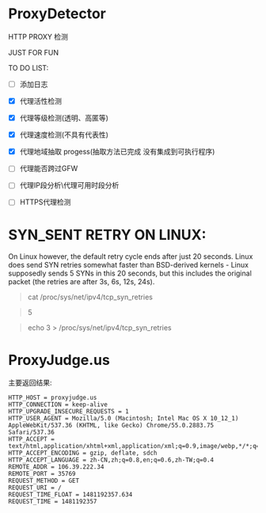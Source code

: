 # ProxyDetector
HTTP PROXY 检测

JUST FOR FUN

TO DO LIST:
- [ ] 添加日志
- [X] 代理活性检测
- [X] 代理等级检测(透明、高匿等)
- [X] 代理速度检测(不具有代表性)
- [X] 代理地域抽取 progess(抽取方法已完成 没有集成到可执行程序)
- [ ] 代理能否跨过GFW
- [ ] 代理IP段分析\代理可用时段分析
- [ ] HTTPS代理检测


# SYN_SENT RETRY ON LINUX:

On Linux however, the default retry cycle ends after just 20 seconds. Linux does send SYN retries somewhat faster than BSD-derived kernels - Linux supposedly sends 5 SYNs in this 20 seconds, but this includes the original packet (the retries are after 3s, 6s, 12s, 24s).

> cat /proc/sys/net/ipv4/tcp_syn_retries

> 5 

> echo 3 > /proc/sys/net/ipv4/tcp_syn_retries


# ProxyJudge.us
主要返回结果:
```
HTTP_HOST = proxyjudge.us
HTTP_CONNECTION = keep-alive
HTTP_UPGRADE_INSECURE_REQUESTS = 1
HTTP_USER_AGENT = Mozilla/5.0 (Macintosh; Intel Mac OS X 10_12_1) AppleWebKit/537.36 (KHTML, like Gecko) Chrome/55.0.2883.75 Safari/537.36
HTTP_ACCEPT = text/html,application/xhtml+xml,application/xml;q=0.9,image/webp,*/*;q=0.8
HTTP_ACCEPT_ENCODING = gzip, deflate, sdch
HTTP_ACCEPT_LANGUAGE = zh-CN,zh;q=0.8,en;q=0.6,zh-TW;q=0.4
REMOTE_ADDR = 106.39.222.34
REMOTE_PORT = 35769
REQUEST_METHOD = GET
REQUEST_URI = /
REQUEST_TIME_FLOAT = 1481192357.634
REQUEST_TIME = 1481192357
```